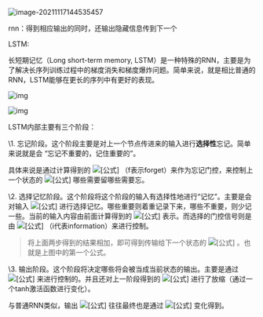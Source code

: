 ![image-20211117144535457](../../AppData/Roaming/Typora/typora-user-images/image-20211117144535457.png)

rnn：得到相应输出的同时，还输出隐藏信息传到下一个

LSTM:

长短期记忆（Long short-term memory, LSTM）是一种特殊的RNN，主要是为了解决长序列训练过程中的梯度消失和梯度爆炸问题。简单来说，就是相比普通的RNN，LSTM能够在更长的序列中有更好的表现。

![img](https://pic4.zhimg.com/80/v2-e4f9851cad426dfe4ab1c76209546827_720w.jpg)

![img](https://pic2.zhimg.com/80/v2-556c74f0e025a47fea05dc0f76ea775d_720w.jpg)


LSTM内部主要有三个阶段：

\1. 忘记阶段。这个阶段主要是对上一个节点传进来的输入进行**选择性**忘记。简单来说就是会 “忘记不重要的，记住重要的”。

具体来说是通过计算得到的 ![[公式]](https://www.zhihu.com/equation?tex=z^f) （f表示forget）来作为忘记门控，来控制上一个状态的 ![[公式]](https://www.zhihu.com/equation?tex=c^{t-1}) 哪些需要留哪些需要忘。

\2. 选择记忆阶段。这个阶段将这个阶段的输入有选择性地进行“记忆”。主要是会对输入 ![[公式]](https://www.zhihu.com/equation?tex=x^t) 进行选择记忆。哪些重要则着重记录下来，哪些不重要，则少记一些。当前的输入内容由前面计算得到的 ![[公式]](https://www.zhihu.com/equation?tex=z+) 表示。而选择的门控信号则是由 ![[公式]](https://www.zhihu.com/equation?tex=z^i) （i代表information）来进行控制。

> 将上面两步得到的结果相加，即可得到传输给下一个状态的 ![[公式]](https://www.zhihu.com/equation?tex=c^t) 。也就是上图中的第一个公式。

\3. 输出阶段。这个阶段将决定哪些将会被当成当前状态的输出。主要是通过 ![[公式]](https://www.zhihu.com/equation?tex=z^o) 来进行控制的。并且还对上一阶段得到的 ![[公式]](https://www.zhihu.com/equation?tex=c^o) 进行了放缩（通过一个tanh激活函数进行变化）。

与普通RNN类似，输出 ![[公式]](https://www.zhihu.com/equation?tex=y^t) 往往最终也是通过 ![[公式]](https://www.zhihu.com/equation?tex=h^t) 变化得到。